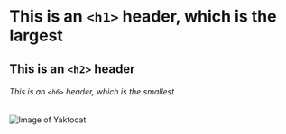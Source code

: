 # This is an `<h1>` header, which is the largest
## This is an `<h2>` header
###### This is an `<h6>` header, which is the smallest

![Image of Yaktocat](https://cdn.pixabay.com/photo/2023/11/01/11/07/path-8357152_1280.jpg)